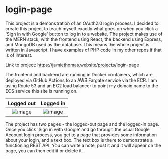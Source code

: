 # login-page

This project is a demonstration of an OAuth2.0 login process. I decided to create this project to teach myself exactly what goes on when you click a 'Sign in with Google' button to log in to a website. The project makes use of the MERN stack, with the frontend using React, the backend using Express, and MongoDB used as the database. This means the whole project is written in Javascript. I have examples of PHP code in my other repos if that is of interest.

Link to project: https://jamiethomas.website/projects/login-page

The frontend and backend are running in Docker containers, which are deployed via GitHub Actions to an AWS Fargate service via the ECR. I am using Route 53 and an EC2 load balancer to point my domain name to the ECS service this site is running on.



Logged out             |  Logged in
:-------------------------:|:-------------------------:
![image](https://github.com/jamiethomas1/login-page/assets/75147459/50e3fdb4-edee-4292-b6f0-e883e1c5e201)  |  ![image](https://github.com/jamiethomas1/login-page/assets/75147459/cd40700c-94b3-4ef7-91e9-ac78346ca903)

The project has two pages - the logged-out page and the logged-in page. Once you click 'Sign in with Google' and go through the usual Google Account login process, you get to a page that provides some information about your login, and a text box. The text box is there to demonstrate a functioning REST API. You can write a note, post it and it will appear on the page, you can then edit it or delete it.
